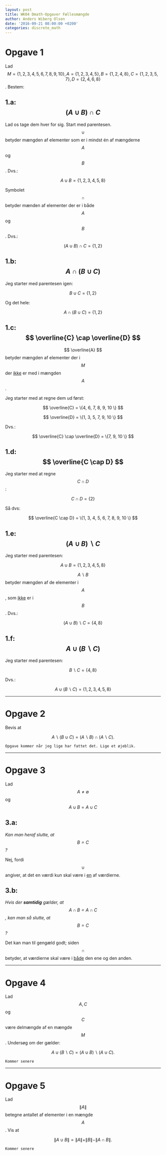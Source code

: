 ```yaml
---
layout: post
title: WK04 Dmath-Opgaver Fællesmængde
author: Anders Wiberg Olsen
date: '2016-09-21 08:00:00 +0200'
categories: discrete_math
---
```


# Opgave 1

Lad $$ M = \{1, 2, 3, 4, 5, 6, 7, 8, 9, 10 \}, A = \{1, 2, 3, 4, 5 \}, B = \{1, 2, 4, 8 \}, C = \{1, 2, 3, 5, 7 \}, D = \{2, 4 ,6 ,8 \} $$. Bestem:

## 1.a: $$ (A \cup B) \cap C $$

Lad os tage dem hver for sig. Start med parentesen. $$ \cup $$ betyder mængden af elementer som er i mindst én af mængderne $$ A $$ og $$ B $$. Dvs.:

$$ A \cup B = \{1, 2, 3, 4, 5, 8 \} $$

Symbolet $$ \cap $$ betyder mænden af elementer der er i både $$ A $$ og $$ B $$. Dvs.:

$$ (A \cup B) \cap C = \{1, 2 \} $$

## 1.b: $$ A \cap (B \cup C) $$

Jeg starter med parentesen igen:

$$ B \cup C  = \{1, 2 \} $$

Og det hele:

$$ A \cap (B \cup C) = \{1, 2 \} $$

## 1.c: $$ \overline{C} \cap \overline{D} $$

$$ \overline{A} $$ betyder mængden af elementer der i $$ M $$ der <u>ikke</u> er med i mængden $$ A $$.

Jeg starter med at regne dem ud først:

$$ \overline{C} = \{4, 6, 7, 8, 9, 10 \}  $$

$$ \overline{D} = \{1, 3, 5, 7, 9, 10 \} $$

Dvs.:

$$ \overline{C} \cap \overline{D} = \{7, 9, 10 \} $$

## 1.d: $$ \overline{C \cap D}  $$

Jeg starter med at regne $$ C \cap D $$:

$$ C \cap D = \{2 \} $$

Så dvs:

$$ \overline{C \cap D} = \{1, 3, 4, 5, 6, 7, 8, 9, 10 \}  $$

## 1.e: $$ (A \cup B) \backslash C $$

Jeg starter med parentesen:

$$ A \cup B = \{1, 2, 3, 4, 5, 8 \} $$

$$ A \backslash B $$ betyder mængden af de elementer i $$ A $$, som <u>ikke</u> er i $$ B $$. Dvs.:

$$ (A \cup B) \backslash C = \{4, 8 \} $$

## 1.f: $$ A \cup (B \backslash C) $$

Jeg starter med parentesen:

$$ B \backslash C = \{4, 8 \} $$

Dvs.:

$$ A \cup (B \backslash C) = \{1, 2, 3, 4, 5, 8\} $$

<hr/>

# Opgave 2

Bevis at

$$ A \backslash(B \cup C) = (A \backslash B) \cap (A \backslash C). $$

`Opgave kommer når jeg lige har fattet det. Lige et øjeblik.`

<hr />

# Opgave 3

Lad $$ A \ne \emptyset $$ og $$ A \cup B = A \cup C $$

## 3.a:

_Kan man heraf slutte, at $$ B = C $$?_

Nej, fordi $$ \cup $$ angiver, at det en værdi kun skal være i <u>en</u> af værdierne.

## 3.b:

_Hvis der <b>samtidig</b> gælder, at $$ A \cap B = A \cap C $$, kan man så slutte, at $$ B = C $$?_

Det kan man til gengæld godt; siden $$ \cap $$ betyder, at værdierne skal være i <u>både</u> den ene og den anden.

<hr />

# Opgave 4

Lad $$ A, C $$ og $$ C $$ være delmængde af en mængde $$ M $$. Undersøg om der gælder:

$$ A \cup (B \backslash C) = (A \cup B) \backslash (A \cup C). $$

```Kommer senere```

<hr/>

# Opgave 5

Lad $$ \|A\| $$ betegne antallet af elementer i en mængde $$ A $$. Vis at

$$ \|A \cup B\| = \|A\| + \|B\| - \|A \cap B\|. $$

```Kommer senere```
